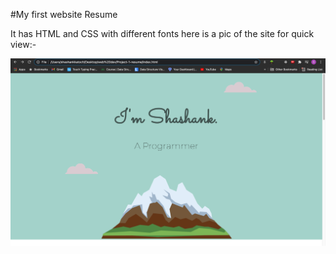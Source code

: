 #My first website Resume

It has HTML and CSS with different fonts here is a pic of the site for quick view:-

![](images/site.png)
